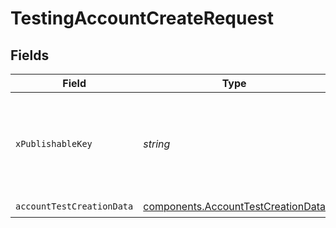 # TestingAccountCreateRequest


## Fields

| Field                                                                                    | Type                                                                                     | Required                                                                                 | Description                                                                              |
| ---------------------------------------------------------------------------------------- | ---------------------------------------------------------------------------------------- | ---------------------------------------------------------------------------------------- | ---------------------------------------------------------------------------------------- |
| `xPublishableKey`                                                                        | *string*                                                                                 | :heavy_check_mark:                                                                       | The publicly viewable identifier used to identify a merchant division.                   |
| `accountTestCreationData`                                                                | [components.AccountTestCreationData](../../models/components/accounttestcreationdata.md) | :heavy_check_mark:                                                                       | N/A                                                                                      |